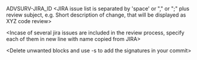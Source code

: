 ADVSURV-JIRA_ID <JIRA issue list is separated by 'space'  or "," or ";" plus review subject, e.g. Short description of change, that will be displayed as XYZ  code review>

<Incase of several jira issues are included in the review process, specify each of them in new line with name copied from JIRA>

<Complex description of change if required>

<Delete unwanted blocks and use -s to add the signatures in your commit>
